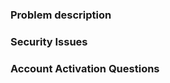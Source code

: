 ### Problem description

<!--Briefly describe the problem that you found.
    Only Docker Hub issues should be filed here.
    For general questions, go to https://forums.docker.com/. -->
    
<!--Please verify if similar issue is already open by someone else before creating new one. You can
thumbs up an existing issue to express your concern. -->

### Security Issues
<!--If you are reporting about security vulnerability in the site or about some malicious image that
should be taken down ASAP then please report it via email to security@docker.com. -->

### Account Activation Questions
<!-- Please go to https://success.docker.com/ and open a ticket so our support team can activate your account. -->
